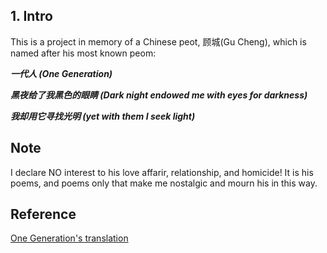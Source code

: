## 1. Intro
This is a project in memory of a Chinese peot, 顾城(Gu Cheng), which is named after his most known peom:

***一代人 (One Generation)***

***黑夜给了我黑色的眼睛 (Dark night endowed me with eyes for darkness)***

***我却用它寻找光明 (yet with them I seek light)***

## Note

I declare NO interest to his love affarir, relationship, and homicide! It is his poems, and poems only that make me nostalgic and mourn his in this way.

## Reference

[One Generation's translation](https://leonarddurso.com/2016/02/08/one-generation-by-gu-cheng/)
